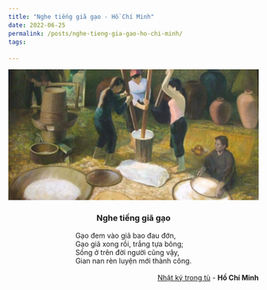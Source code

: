 ```yaml
---
title: "Nghe tiếng giã gạo - Hồ Chí Minh"
date: 2022-06-25
permalink: /posts/nghe-tieng-gia-gao-ho-chi-minh/
tags:

---
```


<div align="center">
  <img src="/images/gia_gao.jpg" alt="Hồ Chí Minh">
</div>

<div align="center">
  <h3>Nghe tiếng giã gạo</h3>
</div>

<div style="text-align: center;">
  <div style="display: inline-block; text-align: left;">
    Gạo đem vào giã bao đau đớn,<br>
    Gạo giã xong rồi, trắng tựa bông;<br>
    Sống ở trên đời người cũng vậy,<br>
    Gian nan rèn luyện mới thành công.
  </div>
</div>
<br>
<div align="right">
<a href="https://www.thivien.net/H%E1%BB%93-Ch%C3%AD-Minh/Ng%E1%BB%A5c-trung-nh%E1%BA%ADt-k%C3%BD-Nh%E1%BA%ADt-k%C3%BD-trong-t%C3%B9/group-mz8hO4-xm_bQYO5dbc_rLg">Nhật ký trong tù</a> - <b>Hồ Chí Minh</b>
</div>